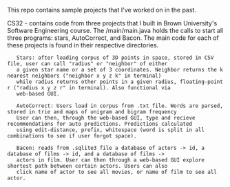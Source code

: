This repo contains sample projects that I've worked on in the past.

CS32 - contains code from three projects that I built in Brown University's Software Engineering course. The /main/main.java
       holds the calls to start all three programs: stars, AutoCorrect, and Bacon. The main code for each of these projects
       is found in their respective directories.
       
       Stars: after loading corpus of 3D points in space, stored in CSV file, user can call "radius" or "neighbor" of either
       a given star name or a set of 3 coordinates. Neighbor returns the k nearest neighbors ("neighbor x y z k" in terminal)
       while radius returns other points in a given radius, floating-point r ("radius x y z r" in terminal). Also functional via
       web-based GUI. 
       
       AutoCorrect: Users load in corpus from .txt file. Words are parsed, stored in trie and maps of unigram and bigram frequency
       User can then, through the web-based GUI, type and recieve recommendations for auto predictions. Predictions calculated
       using edit-distance, prefix, whitespace (word is split in all combinations to see if user forgot space).
       
       Bacon: reads from .sqlite3 file a database of actors -> id, a database of films -> id, and a database of films -> 
       actors in film. User can then through a web-based GUI explore shortest path between certain actors. Users can also
       click name of actor to see all movies, or name of film to see all actor.
